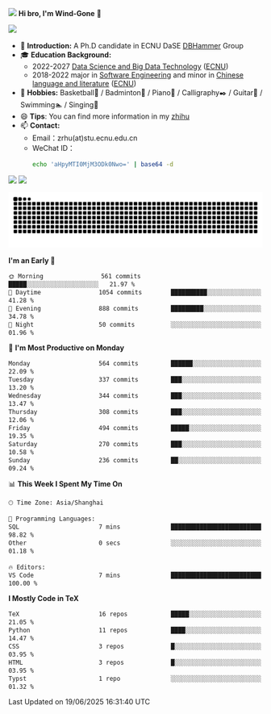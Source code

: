 <img src="https://media.giphy.com/media/LnQjpWaON8nhr21vNW/giphy.gif" width="60">  **Hi bro, I'm Wind-Gone** 👋

![](https://komarev.com/ghpvc/?username=your-github-Wind-Gone&style=flat-square)

- 🌱 **Introduction:** A Ph.D candidate in ECNU DaSE [DBHammer](https://dbhammer.github.io/) Group
- 🎓 **Education Background:**
  - 2022-2027 [Data Science and Big Data Technology](http://dase.ecnu.edu.cn/) ([ECNU](https://www.ecnu.edu.cn/))
  - 2018-2022 major in [Software Engineering](http://www.sei.ecnu.edu.cn/) and minor in [Chinese language and literature](https://zhwx.ecnu.edu.cn/) ([ECNU](https://www.ecnu.edu.cn/))
- 🐣 **Hobbies:** Basketball🏀 / Badminton🏸 / Piano🎹 / Calligraphy✒️ / Guitar🎸 / Swimming🏊 / Singing🎤
- 😄 **Tips**: You can find more information in my [zhihu](https://www.zhihu.com/people/hhhuhuh)
- 📫 **Contact:**
  - Email：zrhu(at)stu.ecnu.edu.cn
  - WeChat ID：
    ```bash
    echo 'aHpyMTI0MjM3ODk0Nwo=' | base64 -d
    ```
<div>
  <img width="390px" src="https://github-readme-stats.vercel.app/api?username=Wind-Gone&show_icons=true&theme=vue">
  <img width="415px" src="http://github-readme-streak-stats.herokuapp.com/?user=Wind-Gone&theme=vue">
<!--   <img width="390px" src="https://github-readme-stats.anuraghazra1.vercel.app/api/top-langs/?username=Wind-Gone&layout=compact&theme=vue" /> -->
</div>

<!--[![Zirui Hu's github activity graph](https://github-readme-activity-graph.vercel.app/graph?username=Wind-Gone&theme=flat-square)](https://github.com/Wind-Gone/github-readme-activity-graph)-->
![Snake animation](https://raw.githubusercontent.com/Wind-Gone/Wind-Gone/output/github-contribution-grid-snake.svg)

<!--START_SECTION:waka-->
**I'm an Early 🐤** 

```text
🌞 Morning                561 commits         █████░░░░░░░░░░░░░░░░░░░░   21.97 % 
🌆 Daytime                1054 commits        ██████████░░░░░░░░░░░░░░░   41.28 % 
🌃 Evening                888 commits         █████████░░░░░░░░░░░░░░░░   34.78 % 
🌙 Night                  50 commits          ░░░░░░░░░░░░░░░░░░░░░░░░░   01.96 % 
```
📅 **I'm Most Productive on Monday** 

```text
Monday                   564 commits         ██████░░░░░░░░░░░░░░░░░░░   22.09 % 
Tuesday                  337 commits         ███░░░░░░░░░░░░░░░░░░░░░░   13.20 % 
Wednesday                344 commits         ███░░░░░░░░░░░░░░░░░░░░░░   13.47 % 
Thursday                 308 commits         ███░░░░░░░░░░░░░░░░░░░░░░   12.06 % 
Friday                   494 commits         █████░░░░░░░░░░░░░░░░░░░░   19.35 % 
Saturday                 270 commits         ███░░░░░░░░░░░░░░░░░░░░░░   10.58 % 
Sunday                   236 commits         ██░░░░░░░░░░░░░░░░░░░░░░░   09.24 % 
```


📊 **This Week I Spent My Time On** 

```text
🕑︎ Time Zone: Asia/Shanghai

💬 Programming Languages: 
SQL                      7 mins              █████████████████████████   98.82 % 
Other                    0 secs              ░░░░░░░░░░░░░░░░░░░░░░░░░   01.18 % 

🔥 Editors: 
VS Code                  7 mins              █████████████████████████   100.00 % 
```

**I Mostly Code in TeX** 

```text
TeX                      16 repos            █████░░░░░░░░░░░░░░░░░░░░   21.05 % 
Python                   11 repos            ████░░░░░░░░░░░░░░░░░░░░░   14.47 % 
CSS                      3 repos             █░░░░░░░░░░░░░░░░░░░░░░░░   03.95 % 
HTML                     3 repos             █░░░░░░░░░░░░░░░░░░░░░░░░   03.95 % 
Typst                    1 repo              ░░░░░░░░░░░░░░░░░░░░░░░░░   01.32 % 
```




 Last Updated on 19/06/2025 16:31:40 UTC
<!--END_SECTION:waka-->
